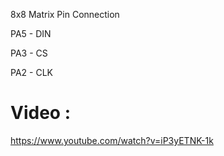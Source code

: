   8x8 Matrix Pin Connection
  
  PA5 - DIN
  
  PA3 - CS
  
  PA2 - CLK


# Video :
https://www.youtube.com/watch?v=iP3yETNK-1k
